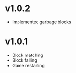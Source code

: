 v1.0.2
======
* Implemented garbage blocks

v1.0.1
======
* Block matching
* Block falling
* Game restarting
